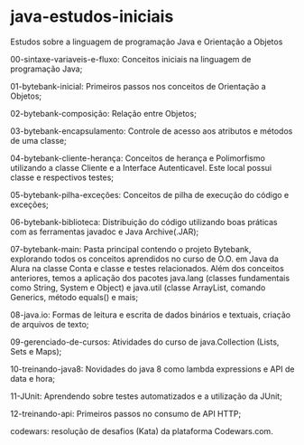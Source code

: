 # java-estudos-iniciais
 Estudos sobre a linguagem de programação Java e Orientação a Objetos

00-sintaxe-variaveis-e-fluxo: Conceitos iniciais na linguagem de programação Java;

01-bytebank-inicial: Primeiros passos nos conceitos de Orientação a Objetos;

02-bytebank-composição: Relação entre Objetos;

03-bytebank-encapsulamento: Controle de acesso aos atributos e métodos de uma classe;

04-bytebank-cliente-herança: Conceitos de herança e Polimorfismo utilizando a classe Cliente e a Interface Autenticavel. Este local possui classe e respectivos testes;

05-bytebank-pilha-exceções: Conceitos de pilha de execução do código e exceções;

06-bytebank-biblioteca: Distribuição do código utilizando boas práticas com as ferramentas javadoc e Java Archive(.JAR);

07-bytebank-main: Pasta principal contendo o projeto Bytebank, explorando todos os conceitos aprendidos no curso de O.O. em Java da Alura na classe Conta e classe e testes relacionados. Além dos conceitos anteriores, temos a aplicação dos pacotes java.lang (classes fundamentais como String, System e Object) e java.util (classe ArrayList, comando Generics, método equals() e mais;

08-java.io: Formas de leitura e escrita de dados binários e textuais, criação de arquivos de texto;

09-gerenciado-de-cursos: Atividades do curso de java.Collection (Lists, Sets e Maps);

10-treinando-java8: Novidades do java 8 como lambda expressions e API de data e hora;

11-JUnit: Aprendendo sobre testes automatizados e a utilização da JUnit;

12-treinando-api: Primeiros passos no consumo de API HTTP;

codewars: resolução de desafios (Kata) da plataforma Codewars.com.
